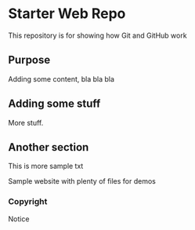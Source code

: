 # Starter Web Repo

This repository is for showing how Git and GitHub work

## Purpose

Adding some content, bla bla bla

## Adding some stuff

More stuff.

## Another section

This is more sample txt

Sample website with plenty of files for demos

### Copyright

Notice